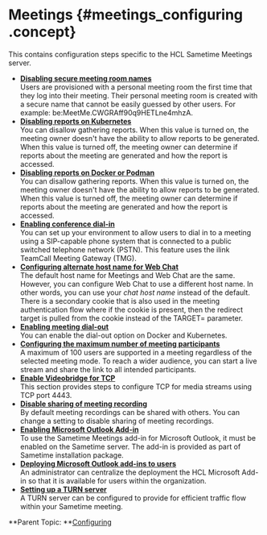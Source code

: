 # Meetings {#meetings_configuring .concept}

This contains configuration steps specific to the HCL Sametime Meetings server.

-   **[Disabling secure meeting room names](secure_rooms.md)**  
Users are provisioned with a personal meeting room the first time that they log into their meeting. Their personal meeting room is created with a secure name that cannot be easily guessed by other users. For example: be:MeetMe.CWGRAff90q9HETLne4mhzA.
-   **[Disabling reports on Kubernetes](meeting_report_kubernetes.md)**  
You can disallow gathering reports. When this value is turned on, the meeting owner doesn't have the ability to allow reports to be generated. When this value is turned off, the meeting owner can determine if reports about the meeting are generated and how the report is accessed.
-   **[Disabling reports on Docker or Podman](meeting_report_setting_docker.md)**  
You can disallow gathering reports. When this value is turned on, the meeting owner doesn't have the ability to allow reports to be generated. When this value is turned off, the meeting owner can determine if reports about the meeting are generated and how the report is accessed.
-   **[Enabling conference dial-in](meetings_dialin.md)**  
You can set up your environment to allow users to dial in to a meeting using a SIP-capable phone system that is connected to a public switched telephone network \(PSTN\). This feature uses the ilink TeamCall Meeting Gateway \(TMG\).
-   **[Configuring alternate host name for Web Chat](t_different_hostname.md)**  
The default host name for Meetings and Web Chat are the same. However, you can configure Web Chat to use a different host name. In other words, you can use your *chat host name* instead of the default. There is a secondary cookie that is also used in the meeting authentication flow where if the cookie is present, then the redirect target is pulled from the cookie instead of the TARGET= parameter.
-   **[Enabling meeting dial-out](enable_dial_out.md)**  
You can enable the dial-out option on Docker and Kubernetes.
-   **[Configuring the maximum number of meeting participants](meetings_configuring_max.md)**  
A maximum of 100 users are supported in a meeting regardless of the selected meeting mode. To reach a wider audience, you can start a live stream and share the link to all intended participants.
-   **[Enable Videobridge for TCP](enable_video_bridge.md)**  
This section provides steps to configure TCP for media streams using TCP port 4443.
-   **[Disable sharing of meeting recording](disable_sharing_meetings.md)**  
By default meeting recordings can be shared with others. You can change a setting to disable sharing of meeting recordings.
-   **[Enabling Microsoft Outlook Add-in](enable_microsoft_outlook.md)**  
To use the Sametime Meetings add-in for Microsoft Outlook, it must be enabled on the Sametime server. The add-in is provided as part of Sametime installation package.
-   **[Deploying Microsoft Outlook add-ins to users](microsoft_outlook_deploy.md)**  
An administrator can centralize the deployment the HCL Microsoft Add-in so that it is available for users within the organization.
-   **[Setting up a TURN server](turnserver_intro.md)**  
A TURN server can be configured to provide for efficient traffic flow within your Sametime meeting.

**Parent Topic:  **[Configuring](configuring.md)

